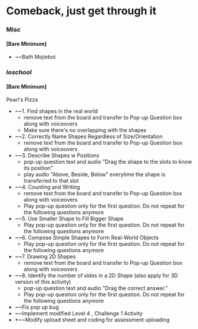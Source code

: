 # Comeback, just get through it

### Misc
#### [Bare Minimum]
* ~~Bath Mojieboi

### *Ioschool*
#### [Bare Minimum]
Pearl's Pizza
* ~~1. Find shapes in the real world
	- remove text from the board and transfer to Pop-up Question box along with voiceovers
	- Make sure there's no overlapping with the shapes
* ~~2. Correctly Name Shapes Regardless of Size/Orientation  
	- remove text from the board and transfer to Pop-up Question box along with voiceovers
* ~~3. Describe Shapes w Positions  
	- pop-up question text and audio "Drag the shape to the slots to know its position"
	- play audio "Above, Beside, Below" everytime the shape is transferred to that slot
* ~~4. Counting and Writing  
	- remove text from the board and transfer to Pop-up Question box along with voiceovers
	- Play pop-up question only for the first question. Do not repeat for the following questions anymore
* ~~5. Use Smaller Shape to Fill Bigger Shape  
	- Play pop-up question only for the first question. Do not repeat for the following questions anymore
* ~~6. Compose Simple Shapes to Form Real-World Objects  
	- Play pop-up question only for the first question. Do not repeat for the following questions anymore
* ~~7. Drawing 2D Shapes  
	- remove text from the board and transfer to Pop-up Question box along with voiceovers
* ~~8. Identify the number of sides in a 2D Shape (also apply for 3D version of this activity)  
	- pop-up question text and audio "Drag the correct answer."
	- Play pop-up question only for the first question. Do not repeat for the following questions anymore
* ~~Fix pop up bug
* ~~Implement modified Level 4 , Challenge 1 Activity
 * *~~Modify upload sheet and coding for assessment uploading
 